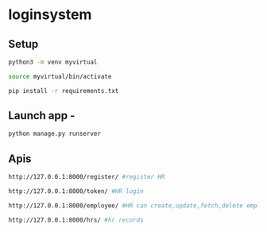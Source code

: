 # loginsystem

## Setup

```bash
python3 -m venv myvirtual
```
```bash
source myvirtual/bin/activate 
```
```bash
pip install -r requirements.txt
```

## Launch app - 
```bash
python manage.py runserver
```


## Apis
```bash
http://127.0.0.1:8000/register/ #register HR 
```
```bash
http://127.0.0.1:8000/token/ #HR login 
```
```bash
http://127.0.0.1:8000/employee/ #HR can create,update,fetch,delete employee records 
```
```bash
http://127.0.0.1:8000/hrs/ #hr records
```

